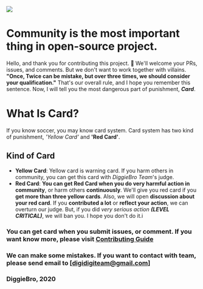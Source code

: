![](https://images.vexels.com/media/users/3/146857/isolated/preview/d55e89657228964a776f7dab3c0537ca-football-red-card-icon-by-vexels.png)
# Community is the most important thing in open-source project.

Hello, and thank you for contributing this project. 👋
We'll welcome your PRs, issues, and comments. But we don't want to work together with villains.
**"Once, Twice can be mistake, but over three times, we should consider your qualification."** 
That's our overall rule, and I hope you remember this sentence. 
Now, I will tell you the most dangerous part of punishment, ***Card***.

# What Is Card?
If you know soccer, you may know card system. Card system has two kind of punishment, *'Yellow Card'* and **'Red Card'**.

## Kind of Card
- **Yellow Card**: Yellow card is warning card. If you harm others in community, you can get this card with *DiggieBro Team*'s judge.
- **Red Card**: **You can get Red Card when you do very harmful action in community**, or harm others **continuously**. We'll give you red card if you
        **get more than three yellow cards**. Also, we will open **discussion about your red card**. If you **contributed a lot**
        or **reflect your action**, we can overturn our judge. But, if you did *very serious action **(LEVEL CRITICAL)***,
        we will ban you. I hope you don't do it.i

### You can get card when you submit issues, or comment. If you want know more, please visit [Contributing Guide](./CONTRIBUTING.md)
### We can make some mistakes. If you want to contact with team, please send email to [digidigiteam@gmail.com]

### DiggieBro, 2020
